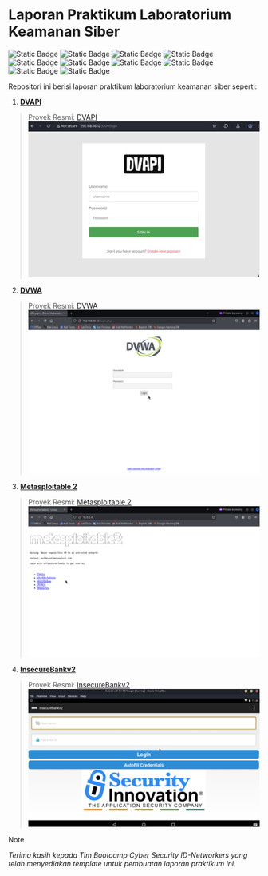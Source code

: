 # Laporan Praktikum Laboratorium Keamanan Siber

![Static Badge](https://img.shields.io/badge/OWASP-framework?style=for-the-badge&logo=owasp&logoColor=%23000000&color=%2377e0c8)
![Static Badge](https://img.shields.io/badge/Python-tool?style=for-the-badge&logo=python&logoColor=%23000000&color=%2377e0c8)
![Static Badge](https://img.shields.io/badge/VirtualBox-tool?style=for-the-badge&logo=virtualbox&logoColor=%23000000&color=%2377e0c8)
![Static Badge](https://img.shields.io/badge/Docker-tool?style=for-the-badge&logo=docker&logoColor=%23000000&color=%2377e0c8)
![Static Badge](https://img.shields.io/badge/Androidx86-tool?style=for-the-badge&logo=android&logoColor=%23000000&color=%2377e0c8)
![Static Badge](https://img.shields.io/badge/Kali%20Linux-tool?style=for-the-badge&logo=kalilinux&logoColor=%23000000&color=%2377e0c8)
![Static Badge](https://img.shields.io/badge/Ubuntu-tool?style=for-the-badge&logo=ubuntu&logoColor=%23000000&color=%2377e0c8)
![Static Badge](https://img.shields.io/badge/Burp%20Suite-tool?style=for-the-badge&logo=burpsuite&logoColor=%23000000&color=%2377e0c8)
![Static Badge](https://img.shields.io/badge/Metasploit%20Framework-tool?style=for-the-badge&logo=metasploit&logoColor=%23000000&color=%2377e0c8)
![Static Badge](https://img.shields.io/badge/Postman-tool?style=for-the-badge&logo=postman&logoColor=%23000000&color=%2377e0c8)


Repositori ini berisi laporan praktikum laboratorium keamanan siber seperti:
1. **[DVAPI](./DVAPI/Laporan%20Praktikum%20Uji%20Penetrasi%20DVAPI.pdf)**
> Proyek Resmi: [DVAPI](https://github.com/payatu/DVAPI)
![DVAPI](./assets/DVAPI/2.%20Halaman%20Login.png)

2. **[DVWA](./DVWA/Laporan%20Praktikum%20Uji%20Penetrasi%20DVWA.pdf)**
> Proyek Resmi: [DVWA](https://github.com/digininja/DVWA)
![DVWA](./assets/DVWA/1.%20Halaman%20Login%20DVWA.png)

3. **[Metasploitable 2](./Metasploitable%202/Laporan%20Praktikum%20Uji%20Penetrasi%20Metasploitable%202.pdf)**
> Proyek Resmi: [Metasploitable 2](https://docs.rapid7.com/metasploit/metasploitable-2/)
![Metasploitable 2](./assets/Metasploitable%202/1.%20Halaman%20Utama%20Metasploitable%202.png)

4. **[InsecureBankv2](./InsecureBankv2/Laporan%20Praktikum%20Uji%20Penetrasi%20InsecureBankv2.pdf)**
> Proyek Resmi: [InsecureBankv2](https://github.com/dineshshetty/Android-InsecureBankv2)
![InsecureBankv2](./assets/InsecureBankv2/2.%20APK%20InsecureBankv2.png)


> [!NOTE]
> *Terima kasih kepada Tim Bootcamp Cyber Security ID-Networkers yang telah menyediakan template untuk pembuatan laporan praktikum ini.*